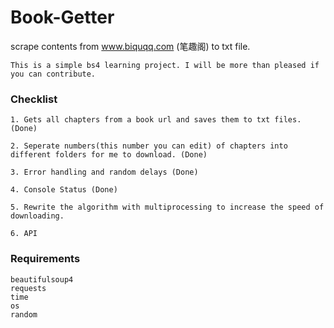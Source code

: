 # Book-Getter

scrape contents from www.biquqq.com (笔趣阁) to txt file. 

```This is a simple bs4 learning project. I will be more than pleased if you can contribute.```

### Checklist

```
1. Gets all chapters from a book url and saves them to txt files. (Done)

2. Seperate numbers(this number you can edit) of chapters into different folders for me to download. (Done)

3. Error handling and random delays (Done)

4. Console Status (Done)

5. Rewrite the algorithm with multiprocessing to increase the speed of downloading.

6. API
```

### Requirements

```
beautifulsoup4
requests
time
os
random
```
